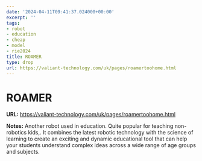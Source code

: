 ```yaml
---
date: '2024-04-11T09:41:37.024000+00:00'
excerpt: ''
tags:
- robot
- education
- cheap
- model
- rie2024
title: ROAMER
type: drop
url: https://valiant-technology.com/uk/pages/roamertoohome.html
---
```


# ROAMER

**URL:** https://valiant-technology.com/uk/pages/roamertoohome.html

**Notes:**
Another robot used in education. Quite popular for teaching non-robotics kids,. It combines the latest robotic technology with the science of learning to create an exciting and dynamic educational tool that can help your students understand complex ideas across a wide range of age groups and subjects.
